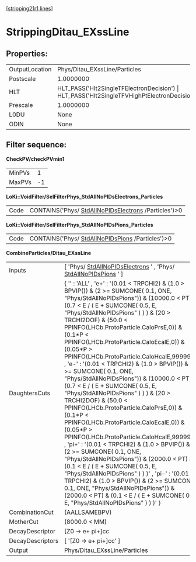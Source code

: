 [[stripping21r1 lines]](./stripping21r1-ew)

# StrippingDitau_EXssLine

## Properties:

|                |                                                                                             |
|----------------|---------------------------------------------------------------------------------------------|
| OutputLocation | Phys/Ditau_EXssLine/Particles                                                               |
| Postscale      | 1.0000000                                                                                   |
| HLT            | HLT_PASS('Hlt2SingleTFElectronDecision') \| HLT_PASS('Hlt2SingleTFVHighPtElectronDecision') |
| Prescale       | 1.0000000                                                                                   |
| L0DU           | None                                                                                        |
| ODIN           | None                                                                                        |

## Filter sequence:

**CheckPV/checkPVmin1**

|        |     |
|--------|-----|
| MinPVs | 1   |
| MaxPVs | -1  |

**LoKi::VoidFilter/SelFilterPhys_StdAllNoPIDsElectrons_Particles**

|      |                                                                                                |
|------|------------------------------------------------------------------------------------------------|
| Code | CONTAINS('Phys/ [StdAllNoPIDsElectrons](./stripping21r1-stdallnopidselectrons) /Particles')\>0 |

**LoKi::VoidFilter/SelFilterPhys_StdAllNoPIDsPions_Particles**

|      |                                                                                        |
|------|----------------------------------------------------------------------------------------|
| Code | CONTAINS('Phys/ [StdAllNoPIDsPions](./stripping21r1-stdallnopidspions) /Particles')\>0 |

**CombineParticles/Ditau_EXssLine**

|                  |                                                                                                                                                                                                                                                                                                                                                                                                                                                                                                                                                                                                                                                                                                                                                                                                                                                                                                                                                                                                                                                                                                                                                                              |
|------------------|------------------------------------------------------------------------------------------------------------------------------------------------------------------------------------------------------------------------------------------------------------------------------------------------------------------------------------------------------------------------------------------------------------------------------------------------------------------------------------------------------------------------------------------------------------------------------------------------------------------------------------------------------------------------------------------------------------------------------------------------------------------------------------------------------------------------------------------------------------------------------------------------------------------------------------------------------------------------------------------------------------------------------------------------------------------------------------------------------------------------------------------------------------------------------|
| Inputs           | [ 'Phys/ [StdAllNoPIDsElectrons](./stripping21r1-stdallnopidselectrons) ' , 'Phys/ [StdAllNoPIDsPions](./stripping21r1-stdallnopidspions) ' ]                                                                                                                                                                                                                                                                                                                                                                                                                                                                                                                                                                                                                                                                                                                                                                                                                                                                                                                                                                                                                              |
| DaughtersCuts    | { '' : 'ALL' , 'e+' : '(0.01 \< TRPCHI2) & (1.0 \> BPVIP()) & (2 \>= SUMCONE( 0.1, ONE, "Phys/StdAllNoPIDsPions")) & (10000.0 \< PT) & (0.7 \< E / ( E + SUMCONE( 0.5, E, "Phys/StdAllNoPIDsPions" ) ) ) & (20 \> TRCHI2DOF) & (50.0 \< PPINFO(LHCb.ProtoParticle.CaloPrsE,0)) & (0.1\*P \< PPINFO(LHCb.ProtoParticle.CaloEcalE,0)) & (0.05\*P \> PPINFO(LHCb.ProtoParticle.CaloHcalE,99999))' , 'e-' : '(0.01 \< TRPCHI2) & (1.0 \> BPVIP()) & (2 \>= SUMCONE( 0.1, ONE, "Phys/StdAllNoPIDsPions")) & (10000.0 \< PT) & (0.7 \< E / ( E + SUMCONE( 0.5, E, "Phys/StdAllNoPIDsPions" ) ) ) & (20 \> TRCHI2DOF) & (50.0 \< PPINFO(LHCb.ProtoParticle.CaloPrsE,0)) & (0.1\*P \< PPINFO(LHCb.ProtoParticle.CaloEcalE,0)) & (0.05\*P \> PPINFO(LHCb.ProtoParticle.CaloHcalE,99999))' , 'pi+' : '(0.01 \< TRPCHI2) & (1.0 \> BPVIP()) & (2 \>= SUMCONE( 0.1, ONE, "Phys/StdAllNoPIDsPions")) & (2000.0 \< PT) & (0.1 \< E / ( E + SUMCONE( 0.5, E, "Phys/StdAllNoPIDsPions" ) ) )' , 'pi-' : '(0.01 \< TRPCHI2) & (1.0 \> BPVIP()) & (2 \>= SUMCONE( 0.1, ONE, "Phys/StdAllNoPIDsPions")) & (2000.0 \< PT) & (0.1 \< E / ( E + SUMCONE( 0.5, E, "Phys/StdAllNoPIDsPions" ) ) )' } |
| CombinationCut   | (AALLSAMEBPV)                                                                                                                                                                                                                                                                                                                                                                                                                                                                                                                                                                                                                                                                                                                                                                                                                                                                                                                                                                                                                                                                                                                                                                |
| MotherCut        | (8000.0 \< MM)                                                                                                                                                                                                                                                                                                                                                                                                                                                                                                                                                                                                                                                                                                                                                                                                                                                                                                                                                                                                                                                                                                                                                               |
| DecayDescriptor  | [Z0 -\> e+ pi+]cc                                                                                                                                                                                                                                                                                                                                                                                                                                                                                                                                                                                                                                                                                                                                                                                                                                                                                                                                                                                                                                                                                                                                                          |
| DecayDescriptors | [ '[Z0 -\> e+ pi+]cc' ]                                                                                                                                                                                                                                                                                                                                                                                                                                                                                                                                                                                                                                                                                                                                                                                                                                                                                                                                                                                                                                                                                                                                                  |
| Output           | Phys/Ditau_EXssLine/Particles                                                                                                                                                                                                                                                                                                                                                                                                                                                                                                                                                                                                                                                                                                                                                                                                                                                                                                                                                                                                                                                                                                                                                |
